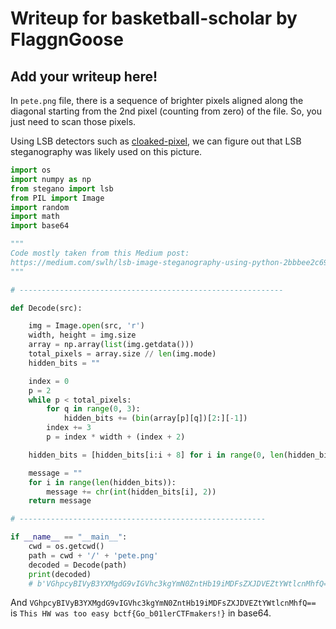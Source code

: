 # Writeup for basketball-scholar by FlaggnGoose

## Add your writeup here!

In <code>pete.png</code> file, there is a sequence of brighter pixels aligned along the diagonal starting from the 2nd pixel (counting from zero) of the file. So, you just need to scan those pixels. 

Using LSB detectors such as <a href="https://github.com/livz/cloacked-pixel">cloaked-pixel</a>, we can figure out that LSB steganography was likely used on this picture.

```python
import os
import numpy as np
from stegano import lsb
from PIL import Image
import random
import math
import base64 

"""
Code mostly taken from this Medium post: 
https://medium.com/swlh/lsb-image-steganography-using-python-2bbbee2c69a2
"""

# -----------------------------------------------------------

def Decode(src):

	img = Image.open(src, 'r')
	width, height = img.size
	array = np.array(list(img.getdata()))
	total_pixels = array.size // len(img.mode)
	hidden_bits = ""

	index = 0
	p = 2
	while p < total_pixels:
		for q in range(0, 3):
			hidden_bits += (bin(array[p][q])[2:][-1])
		index += 3
		p = index * width + (index + 2)

	hidden_bits = [hidden_bits[i:i + 8] for i in range(0, len(hidden_bits), 8)]

	message = ""
	for i in range(len(hidden_bits)):
		message += chr(int(hidden_bits[i], 2))
	return message

# -------------------------------------------------------

if __name__ == "__main__":
    cwd = os.getcwd()
    path = cwd + '/' + 'pete.png'
    decoded = Decode(path)
    print(decoded)
    # b'VGhpcyBIVyB3YXMgdG9vIGVhc3kgYmN0ZntHb19iMDFsZXJDVEZtYWtlcnMhfQ==\n'èÿLÀBÙßõ?ä
```
And <code>VGhpcyBIVyB3YXMgdG9vIGVhc3kgYmN0ZntHb19iMDFsZXJDVEZtYWtlcnMhfQ== </code> is <code>This HW was too easy bctf{Go_b01lerCTFmakers!}</code> in base64.
